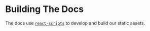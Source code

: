 Building The Docs
=================

The docs use [`react-scripts`](https://www.npmjs.com/package/react-scripts) to develop and build our static assets.
